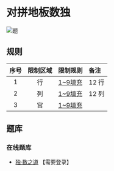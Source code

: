 # 对拼地板数独

![题](https://www.gmpuzzles.com/images/blog/GM-TileSudoku-Ex.png)

## 规则

| 序号  | 限制区域 | 限制规则    | 备注     |
|:---:|:----:|:--------|:-------|
|  1  |  行   | [1~9填充] | 12 行   |
|  2  |  列   | [1~9填充] | 12 列   |
|  3  |  宫   | [1~9填充] | &nbsp; |

## 题库

### 在线题库

- [独·数之道](http://www.sudokufans.org.cn/lx/game.index.php?type=ph4) 【需要登录】

[1~9填充]: ../../../../rules.md#1to9填充
